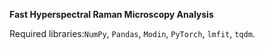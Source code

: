 **Fast Hyperspectral Raman Microscopy Analysis**

Required libraries:`NumPy`, `Pandas`, `Modin`, `PyTorch`, `lmfit`, `tqdm`.
